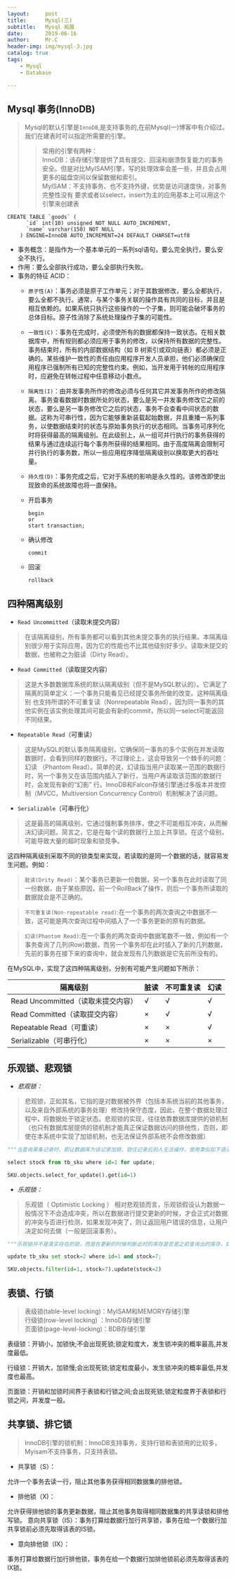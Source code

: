 ```yaml
---
layout:     post
title:      Mysql(三)
subtitle:   Mysql 拓展
date:       2019-06-16
author:     Mr.C
header-img: img/mysql-3.jpg
catalog: true
tags:
    - Mysql
    - Database

---
```


## Mysql 事务(InnoDB)

> Mysql的默认引擎是`InnoDB`,是支持事务的,在前Mysql(一)博客中有介绍过。我们在建表时可以指定所需要的引擎。
>> 常用的引擎有两种： <br>
InnoDB：该存储引擎提供了具有提交、回滚和崩溃恢复能力的事务安全。但是对比MyISAM引擎，写的处理效率会差一些，并且会占用更多的磁盘空间以保留数据和索引。 <br> 
MyISAM：不支持事务、也不支持外键，优势是访问速度快，对事务完整性没有 要求或者以select，insert为主的应用基本上可以用这个引擎来创建表

```mysql
CREATE TABLE `goods` (
	  `id` int(10) unsigned NOT NULL AUTO_INCREMENT,
	  `name` varchar(150) NOT NULL
	) ENGINE=InnoDB AUTO_INCREMENT=24 DEFAULT CHARSET=utf8
```


* 事务概念：是指作为一个基本单元的一系列sql语句，要么完全执行，要么安全不执行。
* 作用：要么全部执行成功，要么全部执行失败。
* 事务的特征 ACID：
  * `原子性(A)`：事务必须是原子工作单元；对于其数据修改，要么全都执行，要么全都不执行。通常，与某个事务关联的操作具有共同的目标，并且是相互依赖的。如果系统只执行这些操作的一个子集，则可能会破坏事务的总体目标。原子性消除了系统处理操作子集的可能性。  

  * `一致性(C)`：事务在完成时，必须使所有的数据都保持一致状态。在相关数据库中，所有规则都必须应用于事务的修改，以保持所有数据的完整性。事务结束时，所有的内部数据结构（如 B 树索引或双向链表）都必须是正确的。某些维护一致性的责任由应用程序开发人员承担，他们必须确保应用程序已强制所有已知的完整性约束。例如，当开发用于转帐的应用程序时，应避免在转帐过程中任意移动小数点。
  * `隔离性(I)`：由并发事务所作的修改必须与任何其它并发事务所作的修改隔离。事务查看数据时数据所处的状态，要么是另一并发事务修改它之前的状态，要么是另一事务修改它之后的状态，事务不会查看中间状态的数据。这称为可串行性，因为它能够重新装载起始数据，并且重播一系列事务，以使数据结束时的状态与原始事务执行的状态相同。当事务可序列化时将获得最高的隔离级别。在此级别上，从一组可并行执行的事务获得的结果与通过连续运行每个事务所获得的结果相同。由于高度隔离会限制可并行执行的事务数，所以一些应用程序降低隔离级别以换取更大的吞吐量。 
  * `持久性(D)`：事务完成之后，它对于系统的影响是永久性的。该修改即使出现致命的系统故障也将一直保持。


  * 开启事务

    ```mysql
    begin
    or
    start transaction;
    ```
  * 确认修改

    ```mysql
    commit
    ```

  * 回滚

    ```mysql
    rollback
    ```

## 四种隔离级别

- `Read Uncommitted`（读取未提交内容）

> 在该隔离级别，所有事务都可以看到其他未提交事务的执行结果。本隔离级别很少用于实际应用，因为它的性能也不比其他级别好多少。读取未提交的数据，也被称之为脏读（Dirty Read）。

- `Read Committed`（读取提交内容）

> 这是大多数数据库系统的默认隔离级别（但不是MySQL默认的）。它满足了隔离的简单定义：一个事务只能看见已经提交事务所做的改变。这种隔离级别 也支持所谓的不可重复读（Nonrepeatable Read），因为同一事务的其他实例在该实例处理其间可能会有新的commit，所以同一select可能返回不同结果。

- `Repeatable Read`（可重读）

> 这是MySQL的默认事务隔离级别，它确保同一事务的多个实例在并发读取数据时，会看到同样的数据行。不过理论上，这会导致另一个棘手的问题：幻读 （Phantom Read）。简单的说，幻读指当用户读取某一范围的数据行时，另一个事务又在该范围内插入了新行，当用户再读取该范围的数据行时，会发现有新的“幻影” 行。InnoDB和Falcon存储引擎通过多版本并发控制（MVCC，Multiversion Concurrency Control）机制解决了该问题。

- `Serializable`（可串行化） 

> 这是最高的隔离级别，它通过强制事务排序，使之不可能相互冲突，从而解决幻读问题。简言之，它是在每个读的数据行上加上共享锁。在这个级别，可能导致大量的超时现象和锁竞争。

这四种隔离级别采取不同的锁类型来实现，若读取的是同一个数据的话，就容易发生问题。例如：

> `脏读(Drity Read)`：某个事务已更新一份数据，另一个事务在此时读取了同一份数据，由于某些原因，前一个RollBack了操作，则后一个事务所读取的数据就会是不正确的。

> `不可重复读(Non-repeatable read)`:在一个事务的两次查询之中数据不一致，这可能是两次查询过程中间插入了一个事务更新的原有的数据。

> `幻读(Phantom Read)`:在一个事务的两次查询中数据笔数不一致，例如有一个事务查询了几列(Row)数据，而另一个事务却在此时插入了新的几列数据，先前的事务在接下来的查询中，就会发现有几列数据是它先前所没有的。

在MySQL中，实现了这四种隔离级别，分别有可能产生问题如下所示：

|隔离级别|脏读|不可重复读|幻读|
|--------|----|----------|----|
|Read Uncommitted（读取未提交内容）|√|√|√|
|Read Committed（读取提交内容）|×|√|√|
|Repeatable Read（可重读）|×|×|√|
|Serializable（可串行化）|×|×|×|

## 乐观锁、悲观锁

- *悲观锁：*

> 悲观锁，正如其名，它指的是对数据被外界（包括本系统当前的其他事务，以及来自外部系统的事务处理）修改持保守态度，因此，在整个数据处理过程中，将数据处于锁定状态。悲观锁的实现，往往依靠数据库提供的锁机制（也只有数据库层提供的锁机制才能真正保证数据访问的排他性，否则，即使在本系统中实现了加锁机制，也无法保证外部系统不会修改数据）

~~~python
"""当查询某条记录时，即让数据库为该记录加锁，锁住记录后别人无法操作，使用类似如下语法:"""

select stock from tb_sku where id=1 for update;

SKU.objects.select_for_update().get(id=1)
~~~

- *乐观锁：*

> 乐观锁（ Optimistic Locking ） 相对悲观锁而言，乐观锁假设认为数据一般情况下不会造成冲突，所以在数据进行提交更新的时候，才会正式对数据的冲突与否进行检测，如果发现冲突了，则让返回用户错误的信息，让用户决定如何去做（一般是回滚事务）。

~~~python
"""乐观锁并不是真实存在的锁，而是在更新的时候判断此时的库存是否是之前查询出的库存，如果相同，表示没人修改，可以更新库存，否则表示别人抢过资源，不再执行库存更新。类似如下操作:"""

update tb_sku set stock=2 where id=1 and stock=7;

SKU.objects.filter(id=1, stock=7).update(stock=2)
~~~

## 表锁、行锁

> 表级锁(table-level locking)：MyISAM和MEMORY存储引擎 <br> 
行级锁(row-level locking) ：InnoDB存储引擎 <br> 
页面锁(page-level-locking)：BDB存储引擎

表级锁：开销小，加锁快;不会出现死锁;锁定粒度大，发生锁冲突的概率最高,并发度最低。

行级锁：开销大，加锁慢;会出现死锁;锁定粒度最小，发生锁冲突的概率最低,并发度也最高。

页面锁：开销和加锁时间界于表锁和行锁之间;会出现死锁;锁定粒度界于表锁和行锁之间，并发度一般。

 

## 共享锁、排它锁

> InnoDB引擎的锁机制：InnoDB支持事务，支持行锁和表锁用的比较多，Myisam不支持事务，只支持表锁。

- 共享锁（S）：

允许一个事务去读一行，阻止其他事务获得相同数据集的排他锁。

- 排他锁（X)：

允许获得排他锁的事务更新数据，阻止其他事务取得相同数据集的共享读锁和排他写锁。
意向共享锁（IS）：事务打算给数据行加行共享锁，事务在给一个数据行加共享锁前必须先取得该表的IS锁。

- 意向排他锁（IX）：

事务打算给数据行加行排他锁，事务在给一个数据行加排他锁前必须先取得该表的IX锁。

 
